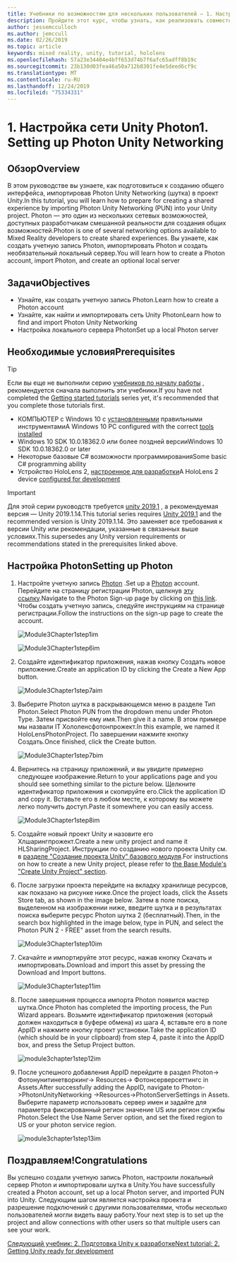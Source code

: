 ```yaml
---
title: Учебники по возможностям для нескольких пользователей — 1. Настройка сети Unity Photon
description: Пройдите этот курс, чтобы узнать, как реализовать совместное использование нескольких пользователей в приложении HoloLens 2.
author: jessemcculloch
ms.author: jemccull
ms.date: 02/26/2019
ms.topic: article
keywords: mixed reality, unity, tutorial, hololens
ms.openlocfilehash: 57a23e34404e4bff653d74b7f6afc65adff8b19c
ms.sourcegitcommit: 23b130d03fea46a50a712b8301fe4e5deed6cf9c
ms.translationtype: MT
ms.contentlocale: ru-RU
ms.lasthandoff: 12/24/2019
ms.locfileid: "75334331"
---
```

# <a name="1-setting-up-photon-unity-networking"></a><span data-ttu-id="0e06f-105">1. Настройка сети Unity Photon</span><span class="sxs-lookup"><span data-stu-id="0e06f-105">1. Setting up Photon Unity Networking</span></span>

## <a name="overview"></a><span data-ttu-id="0e06f-106">Обзор</span><span class="sxs-lookup"><span data-stu-id="0e06f-106">Overview</span></span>

<span data-ttu-id="0e06f-107">В этом руководстве вы узнаете, как подготовиться к созданию общего интерфейса, импортировав Photon Unity Networking (шутка) в проект Unity.</span><span class="sxs-lookup"><span data-stu-id="0e06f-107">In this tutorial, you will learn how to prepare for creating a shared experience by importing Photon Unity Networking (PUN) into your Unity project.</span></span> <span data-ttu-id="0e06f-108">Photon — это один из нескольких сетевых возможностей, доступных разработчикам смешанной реальности для создания общих возможностей.</span><span class="sxs-lookup"><span data-stu-id="0e06f-108">Photon is one of several networking options available to Mixed Reality developers to create shared experiences.</span></span> <span data-ttu-id="0e06f-109">Вы узнаете, как создать учетную запись Photon, импортировать Photon и создать необязательный локальный сервер.</span><span class="sxs-lookup"><span data-stu-id="0e06f-109">You will learn how to create a Photon account, import Photon, and create an optional local server</span></span>

## <a name="objectives"></a><span data-ttu-id="0e06f-110">Задачи</span><span class="sxs-lookup"><span data-stu-id="0e06f-110">Objectives</span></span>

* <span data-ttu-id="0e06f-111">Узнайте, как создать учетную запись Photon.</span><span class="sxs-lookup"><span data-stu-id="0e06f-111">Learn how to create a Photon account</span></span>
* <span data-ttu-id="0e06f-112">Узнайте, как найти и импортировать сеть Unity Photon</span><span class="sxs-lookup"><span data-stu-id="0e06f-112">Learn how to find and import Photon Unity Networking</span></span>
* <span data-ttu-id="0e06f-113">Настройка локального сервера Photon</span><span class="sxs-lookup"><span data-stu-id="0e06f-113">Set up a local Photon server</span></span>

## <a name="prerequisites"></a><span data-ttu-id="0e06f-114">Необходимые условия</span><span class="sxs-lookup"><span data-stu-id="0e06f-114">Prerequisites</span></span>

>[!TIP]
><span data-ttu-id="0e06f-115">Если вы еще не выполнили серию [учебников по началу работы](mrlearning-base.md) , рекомендуется сначала выполнить эти учебники.</span><span class="sxs-lookup"><span data-stu-id="0e06f-115">If you have not completed the [Getting started tutorials](mrlearning-base.md) series yet, it's recommended that you complete those tutorials first.</span></span>

* <span data-ttu-id="0e06f-116">КОМПЬЮТЕР с Windows 10 с [установленными](install-the-tools.md) правильными инструментами</span><span class="sxs-lookup"><span data-stu-id="0e06f-116">A Windows 10 PC configured with the correct [tools installed](install-the-tools.md)</span></span>
* <span data-ttu-id="0e06f-117">Windows 10 SDK 10.0.18362.0 или более поздней версии</span><span class="sxs-lookup"><span data-stu-id="0e06f-117">Windows 10 SDK 10.0.18362.0 or later</span></span>
* <span data-ttu-id="0e06f-118">Некоторые базовые C# возможности программирования</span><span class="sxs-lookup"><span data-stu-id="0e06f-118">Some basic C# programming ability</span></span>
* <span data-ttu-id="0e06f-119">Устройство HoloLens 2, [настроенное для разработки](using-visual-studio.md#enabling-developer-mode)</span><span class="sxs-lookup"><span data-stu-id="0e06f-119">A HoloLens 2 device [configured for development](using-visual-studio.md#enabling-developer-mode)</span></span>

>[!IMPORTANT]
><span data-ttu-id="0e06f-120">Для этой серии руководств требуется <a href="https://unity3d.com/get-unity/download/archive" target="_blank">unity 2019,1</a> , а рекомендуемая версия — Unity 2019.1.14.</span><span class="sxs-lookup"><span data-stu-id="0e06f-120">This tutorial series requires <a href="https://unity3d.com/get-unity/download/archive" target="_blank">Unity 2019.1</a> and the recommended version is Unity 2019.1.14.</span></span> <span data-ttu-id="0e06f-121">Это заменяет все требования к версии Unity или рекомендации, указанные в связанных выше условиях.</span><span class="sxs-lookup"><span data-stu-id="0e06f-121">This supersedes any Unity version requirements or recommendations stated in the prerequisites linked above.</span></span>

## <a name="setting-up-photon"></a><span data-ttu-id="0e06f-122">Настройка Photon</span><span class="sxs-lookup"><span data-stu-id="0e06f-122">Setting up Photon</span></span>

1. <span data-ttu-id="0e06f-123">Настройте учетную запись [Photon](https://dashboard.photonengine.com//Account/SignUp) .</span><span class="sxs-lookup"><span data-stu-id="0e06f-123">Set up a [Photon](https://dashboard.photonengine.com//Account/SignUp) account.</span></span> <span data-ttu-id="0e06f-124">Перейдите на страницу регистрации Photon, щелкнув [эту ссылку](https://dashboard.photonengine.com//Account/SignUp).</span><span class="sxs-lookup"><span data-stu-id="0e06f-124">Navigate to the Photon Sign-up page by clicking on [this link](https://dashboard.photonengine.com//Account/SignUp).</span></span> <span data-ttu-id="0e06f-125">Чтобы создать учетную запись, следуйте инструкциям на странице регистрации.</span><span class="sxs-lookup"><span data-stu-id="0e06f-125">Follow the instructions on the sign-up page to create the account.</span></span>

    ![Module3Chapter1step1im](images/module3chapter1step1im.PNG)

    ![Module3Chapter1step6im](images/module3chapter1step6im.PNG)

2. <span data-ttu-id="0e06f-128">Создайте идентификатор приложения, нажав кнопку Создать новое приложение.</span><span class="sxs-lookup"><span data-stu-id="0e06f-128">Create an application ID by clicking the Create a New App button.</span></span>

    ![Module3Chapter1step7aim](images/module3chapter1step7aim.PNG)

3. <span data-ttu-id="0e06f-130">Выберите Photon шутка в раскрывающемся меню в разделе Тип Photon.</span><span class="sxs-lookup"><span data-stu-id="0e06f-130">Select Photon PUN from the dropdown menu under Photon Type.</span></span> <span data-ttu-id="0e06f-131">Затем присвойте ему имя.</span><span class="sxs-lookup"><span data-stu-id="0e06f-131">Then give it a name.</span></span> <span data-ttu-id="0e06f-132">В этом примере мы назвали IT Хололенсфотонпрожект.</span><span class="sxs-lookup"><span data-stu-id="0e06f-132">In this example, we named it HoloLensPhotonProject.</span></span> <span data-ttu-id="0e06f-133">По завершении нажмите кнопку Создать.</span><span class="sxs-lookup"><span data-stu-id="0e06f-133">Once finished, click the Create button.</span></span>

    ![Module3Chapter1step7bim](images/module3chapter1step7bim.PNG)

4. <span data-ttu-id="0e06f-135">Вернитесь на страницу приложений, и вы увидите примерно следующее изображение.</span><span class="sxs-lookup"><span data-stu-id="0e06f-135">Return to your applications page and you should see something similar to the picture below.</span></span> <span data-ttu-id="0e06f-136">Щелкните идентификатор приложения и скопируйте его.</span><span class="sxs-lookup"><span data-stu-id="0e06f-136">Click the application ID and copy it.</span></span> <span data-ttu-id="0e06f-137">Вставьте его в любом месте, к которому вы можете легко получить доступ.</span><span class="sxs-lookup"><span data-stu-id="0e06f-137">Paste it somewhere you can easily access.</span></span>  

    ![Module3Chapter1step8im](images/module3chapter1step8im.PNG)

5. <span data-ttu-id="0e06f-139">Создайте новый проект Unity и назовите его Хлшарингпрожект.</span><span class="sxs-lookup"><span data-stu-id="0e06f-139">Create a new unity project and name it HLSharingProject.</span></span> <span data-ttu-id="0e06f-140">Инструкции по созданию нового проекта Unity см. в [разделе "Создание проекта Unity" базового модуля](https://docs.microsoft.com//windows/mixed-reality/mrlearning-base-ch1#create-new-unity-project).</span><span class="sxs-lookup"><span data-stu-id="0e06f-140">For instructions on how to create a new Unity project, please refer to [the Base Module's "Create Unity Project" section](https://docs.microsoft.com//windows/mixed-reality/mrlearning-base-ch1#create-new-unity-project).</span></span> 

6. <span data-ttu-id="0e06f-141">После загрузки проекта перейдите на вкладку хранилище ресурсов, как показано на рисунке ниже.</span><span class="sxs-lookup"><span data-stu-id="0e06f-141">Once the project loads, click the Assets Store tab, as shown in the image below.</span></span> <span data-ttu-id="0e06f-142">Затем в поле поиска, выделенном на изображении ниже, введите шутка и в результатах поиска выберите ресурс Photon шутка 2 (бесплатный).</span><span class="sxs-lookup"><span data-stu-id="0e06f-142">Then, in the search box highlighted in the image below, type in PUN, and select the Photon PUN 2 - FREE" asset from the search results.</span></span>

    ![Module3Chapter1step10im](images/module3chapter1step10im.PNG)

7. <span data-ttu-id="0e06f-144">Скачайте и импортируйте этот ресурс, нажав кнопку Скачать и импортировать.</span><span class="sxs-lookup"><span data-stu-id="0e06f-144">Download and import this asset by pressing the Download and Import buttons.</span></span>

    ![Module3Chapter1step11im](images/module3chapter1step11im.PNG)

8. <span data-ttu-id="0e06f-146">После завершения процесса импорта Photon появится мастер шутка.</span><span class="sxs-lookup"><span data-stu-id="0e06f-146">Once Photon has completed the importing process, the Pun Wizard appears.</span></span> <span data-ttu-id="0e06f-147">Возьмите идентификатор приложения (который должен находиться в буфере обмена) из шага 4, вставьте его в поле AppID и нажмите кнопку проект установки.</span><span class="sxs-lookup"><span data-stu-id="0e06f-147">Take the application ID (which should be in your clipboard) from step 4, paste it into the AppID box, and press the Setup Project button.</span></span>

    ![module3chapter1step12im](images/module3chapter1step12im.PNG)

9. <span data-ttu-id="0e06f-149">После успешного добавления AppID перейдите в раздел Photon-> Фотонунитинетворкинг-> Resources-> Фотонсерверсеттингс in Assets.</span><span class="sxs-lookup"><span data-stu-id="0e06f-149">After successfully adding the AppID, navigate to Photon->PhotonUnityNetworking ->Resources->PhotonServerSettings in Assets.</span></span> <span data-ttu-id="0e06f-150">Выберите параметр использовать сервер имен и задайте для параметра фиксированный регион значение US или регион службы Photon.</span><span class="sxs-lookup"><span data-stu-id="0e06f-150">Select the Use Name Server option, and set the fixed region to US or your photon service region.</span></span>

    ![module3chapter1step13im](images/module3chapter1step13im.PNG)

## <a name="congratulations"></a><span data-ttu-id="0e06f-152">Поздравляем!</span><span class="sxs-lookup"><span data-stu-id="0e06f-152">Congratulations</span></span>

<span data-ttu-id="0e06f-153">Вы успешно создали учетную запись Photon, настроили локальный сервер Photon и импортировали шутка в Unity.</span><span class="sxs-lookup"><span data-stu-id="0e06f-153">You have successfully created a Photon account, set up a local Photon server, and imported PUN into Unity.</span></span> <span data-ttu-id="0e06f-154">Следующим шагом является настройка проекта и разрешение подключений с другими пользователями, чтобы несколько пользователей могли видеть вашу работу.</span><span class="sxs-lookup"><span data-stu-id="0e06f-154">Your next step is to set up the project and allow connections with other users so that multiple users can see your work.</span></span>

<span data-ttu-id="0e06f-155">[Следующий учебник: 2. Подготовка Unity к разработке](mrlearning-sharing(photon)-ch2.md)</span><span class="sxs-lookup"><span data-stu-id="0e06f-155">[Next tutorial: 2. Getting Unity ready for development](mrlearning-sharing(photon)-ch2.md)</span></span>
